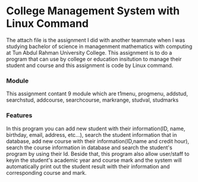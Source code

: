 # College Management System with Linux Command
The attach file is the assignment I did with another teammate when I was studying bachelor of science in managenment mathematics with computing at Tun Abdul Rahman University College. This assignment is to do a program that can use by college or education insitution to manage their student and course and this assignment is code by Linux command.

### Module
This assignment contant 9 module which are t1menu, progmenu, addstud, searchstud, addcourse, searchcourse, markrange, studval, studmarks

### Features
In this program you can add new student with their information(ID, name, birthday, email, address, etc...), search the student information that in database, add new course with their information(ID,name and credit hour), search the course information in database and search the student's program by using their Id. Beside that, this program also allow user/staff to keyin the student's academic year and course mark and the system will automatically print out the student result with their information and corresponding course and mark.

